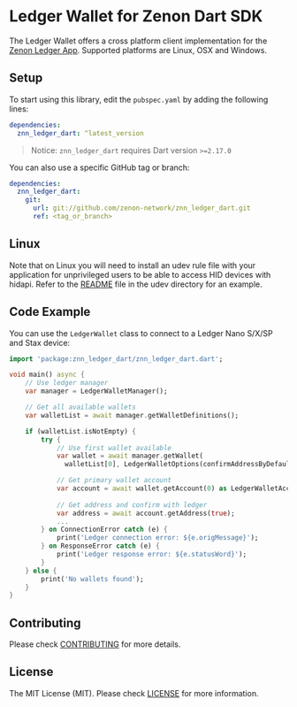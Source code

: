 # Ledger Wallet for Zenon Dart SDK

The Ledger Wallet offers a cross platform client implementation for the [Zenon Ledger App](https://github.com/HyperCore-One/ledger-app-zenon). Supported platforms are Linux, OSX and Windows.

## Setup

To start using this library, edit the `pubspec.yaml` by adding the following lines:

```yaml
dependencies:
  znn_ledger_dart: ^latest_version
```

> Notice: `znn_ledger_dart` requires Dart version `>=2.17.0`

You can also use a specific GitHub tag or branch:

```yaml
dependencies:
  znn_ledger_dart:
    git:
      url: git://github.com/zenon-network/znn_ledger_dart.git
      ref: <tag_or_branch>
```

## Linux

Note that on Linux you will need to install an udev rule file with your application for unprivileged users to be able to access HID devices with hidapi. 
Refer to the [README](udev/) file in the udev directory for an example.

## Code Example

You can use the `LedgerWallet` class to connect to a Ledger Nano S/X/SP and Stax device:

```dart
import 'package:znn_ledger_dart/znn_ledger_dart.dart';

void main() async {
    // Use ledger manager
    var manager = LedgerWalletManager();

    // Get all available wallets
    var walletList = await manager.getWalletDefinitions();

    if (walletList.isNotEmpty) {
        try {
            // Use first wallet available
            var wallet = await manager.getWallet(
              walletList[0], LedgerWalletOptions(confirmAddressByDefault: false));

            // Get primary wallet account
            var account = await wallet.getAccount(0) as LedgerWalletAccount;
            
            // Get address and confirm with ledger
            var address = await account.getAddress(true);
            ...
        } on ConnectionError catch (e) {
            print('Ledger connection error: ${e.origMessage}');
        } on ResponseError catch (e) {
            print('Ledger response error: ${e.statusWord}');
        }
    } else {
        print('No wallets found');
    }
}
```

## Contributing

Please check [CONTRIBUTING](CONTRIBUTING.md) for more details.

## License

The MIT License (MIT). Please check [LICENSE](LICENSE) for more information.